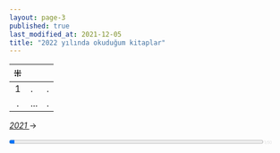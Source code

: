 ```yaml
---
layout: page-3
published: true
last_modified_at: 2021-12-05
title: "2022 yılında okuduğum kitaplar"
---
```



| ⁜ |  |  |
|:---:|:---- |:---- |
| 1 | . | . |
| . | ... | . |
  
<span class="link1" style="font-style: italic;"><a href="/2021" title='2021'>2021 </a></span> &#8594;
  
<div><progress value="1" max="50" style="width: 90%;"></progress><span style="font-size: 50%; color: #dfdfdf; width: 5%" title="reading challenge 2022"> 1/50</span></div>
<div style="clear:both"></div>
<br />
